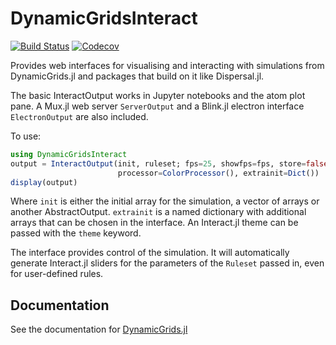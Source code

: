 # DynamicGridsInteract

[![Build Status](https://travis-ci.com/cesaraustralia/DynamicGridsInteract.jl.svg?branch=master)](https://travis-ci.com/cesaraustralia/DynamicGridsInteract.jl)
[![Codecov](https://codecov.io/gh/cesaraustralia/DynamicGridsInteract.jl/branch/master/graph/badge.svg)](https://codecov.io/gh/cesaraustralia/DynamicGridsInteract.jl)

Provides web interfaces for visualising and interacting with simulations from 
DynamicGrids.jl and packages that build on it like Dispersal.jl. 

The basic InteractOutput works in Jupyter notebooks and the atom plot pane. A
Mux.jl web server `ServerOutput` and a Blink.jl electron interface
`ElectronOutput` are also included.


To use:

```julia
using DynamicGridsInteract
output = InteractOutput(init, ruleset; fps=25, showfps=fps, store=false,
                        processor=ColorProcessor(), extrainit=Dict())
display(output)
```

Where `init` is either the initial array for the simulation, a vector of arrays
or another AbstractOutput. `extrainit` is a named dictionary with additional
arrays that can be chosen in the interface. An Interact.jl theme can be passed
with the `theme` keyword.

The interface provides control of the simulation. It will automatically generate 
Interact.jl sliders for the parameters of the `Ruleset` passed in, even for
user-defined rules.

## Documentation

See the documentation for [DynamicGrids.jl](https://cesaraustralia.github.io/DynamicGrids.jl/dev/)
